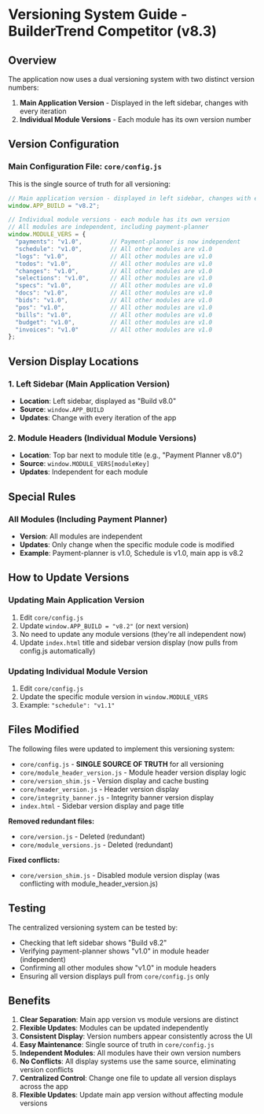 # Versioning System Guide - BuilderTrend Competitor (v8.3)

## Overview

The application now uses a dual versioning system with two distinct version numbers:

1. **Main Application Version** - Displayed in the left sidebar, changes with every iteration
2. **Individual Module Versions** - Each module has its own version number

## Version Configuration

### Main Configuration File: `core/config.js`

This is the single source of truth for all versioning:

```javascript
// Main application version - displayed in left sidebar, changes with every iteration
window.APP_BUILD = "v8.2";

// Individual module versions - each module has its own version
// All modules are independent, including payment-planner
window.MODULE_VERS = {
  "payments": "v1.0",        // Payment-planner is now independent
  "schedule": "v1.0",        // All other modules are v1.0
  "logs": "v1.0",            // All other modules are v1.0
  "todos": "v1.0",           // All other modules are v1.0
  "changes": "v1.0",         // All other modules are v1.0
  "selections": "v1.0",      // All other modules are v1.0
  "specs": "v1.0",           // All other modules are v1.0
  "docs": "v1.0",            // All other modules are v1.0
  "bids": "v1.0",            // All other modules are v1.0
  "pos": "v1.0",             // All other modules are v1.0
  "bills": "v1.0",           // All other modules are v1.0
  "budget": "v1.0",          // All other modules are v1.0
  "invoices": "v1.0"         // All other modules are v1.0
};
```

## Version Display Locations

### 1. Left Sidebar (Main Application Version)
- **Location**: Left sidebar, displayed as "Build v8.0"
- **Source**: `window.APP_BUILD`
- **Updates**: Change with every iteration of the app

### 2. Module Headers (Individual Module Versions)
- **Location**: Top bar next to module title (e.g., "Payment Planner v8.0")
- **Source**: `window.MODULE_VERS[moduleKey]`
- **Updates**: Independent for each module

## Special Rules

### All Modules (Including Payment Planner)
- **Version**: All modules are independent
- **Updates**: Only change when the specific module code is modified
- **Example**: Payment-planner is v1.0, Schedule is v1.0, main app is v8.2

## How to Update Versions

### Updating Main Application Version
1. Edit `core/config.js`
2. Update `window.APP_BUILD = "v8.2"` (or next version)
3. No need to update any module versions (they're all independent now)
4. Update `index.html` title and sidebar version display (now pulls from config.js automatically)

### Updating Individual Module Version
1. Edit `core/config.js`
2. Update the specific module version in `window.MODULE_VERS`
3. Example: `"schedule": "v1.1"`

## Files Modified

The following files were updated to implement this versioning system:

- `core/config.js` - **SINGLE SOURCE OF TRUTH** for all versioning
- `core/module_header_version.js` - Module header version display logic
- `core/version_shim.js` - Version display and cache busting
- `core/header_version.js` - Header version display
- `core/integrity_banner.js` - Integrity banner version display
- `index.html` - Sidebar version display and page title

**Removed redundant files:**
- `core/version.js` - Deleted (redundant)
- `core/module_versions.js` - Deleted (redundant)

**Fixed conflicts:**
- `core/version_shim.js` - Disabled module version display (was conflicting with module_header_version.js)

## Testing

The centralized versioning system can be tested by:

- Checking that left sidebar shows "Build v8.2"
- Verifying payment-planner shows "v1.0" in module header (independent)
- Confirming all other modules show "v1.0" in module headers
- Ensuring all version displays pull from `core/config.js` only

## Benefits

1. **Clear Separation**: Main app version vs module versions are distinct
2. **Flexible Updates**: Modules can be updated independently
3. **Consistent Display**: Version numbers appear consistently across the UI
4. **Easy Maintenance**: Single source of truth in `core/config.js`
5. **Independent Modules**: All modules have their own version numbers
6. **No Conflicts**: All display systems use the same source, eliminating version conflicts
7. **Centralized Control**: Change one file to update all version displays across the app
8. **Flexible Updates**: Update main app version without affecting module versions
